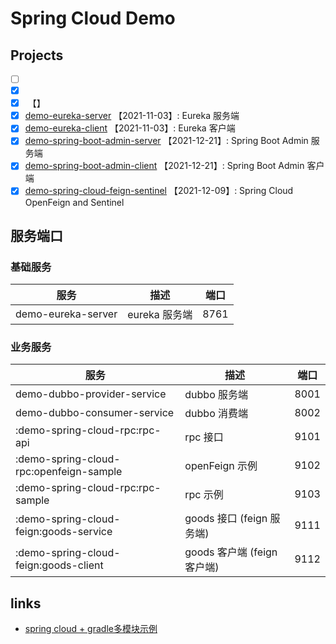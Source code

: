# Spring Cloud Demo

## Projects

- [ ] []()
- [x] []()
- [x] []() 【】
- [x] [demo-eureka-server](demo-eureka-server) 【2021-11-03】: Eureka 服务端
- [x] [demo-eureka-client](demo-eureka-client) 【2021-11-03】: Eureka 客户端
- [x] [demo-spring-boot-admin-server](demo-spring-boot-admin-server) 【2021-12-21】: Spring Boot Admin 服务端
- [x] [demo-spring-boot-admin-client](demo-spring-boot-admin-client) 【2021-12-21】: Spring Boot Admin 客户端
- [x] [demo-spring-cloud-feign-sentinel](demo-spring-cloud-feign-sentinel) 【2021-12-09】: Spring Cloud OpenFeign and Sentinel

## 服务端口

### 基础服务

| 服务                          | 描述        | 端口 |
|-----------------------------|-----------|--|
| demo-eureka-server | eureka 服务端 | 8761 |

### 业务服务

| 服务                                        | 描述        | 端口 |
|-----------------------------              |-----------|--|
| demo-dubbo-provider-service               | dubbo 服务端 | 8001 |
| demo-dubbo-consumer-service               | dubbo 消费端 | 8002 |
| :demo-spring-cloud-rpc:rpc-api            | rpc 接口                    | 9101 |
| :demo-spring-cloud-rpc:openfeign-sample   | openFeign 示例              | 9102 |
| :demo-spring-cloud-rpc:rpc-sample         | rpc 示例                      | 9103 |
| :demo-spring-cloud-feign:goods-service    | goods 接口 (feign 服务端)      | 9111 |
| :demo-spring-cloud-feign:goods-client     | goods 客户端 (feign 客户端)    | 9112 |

## links

- [spring cloud + gradle多模块示例](https://github.com/jkazama/sample-boot-micro)
